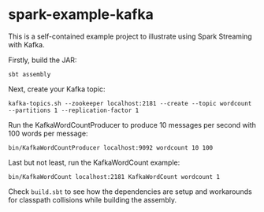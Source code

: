 # spark-example-kafka

This is a self-contained example project to illustrate using Spark Streaming with Kafka.

Firstly, build the JAR:

    sbt assembly

Next, create your Kafka topic:

    kafka-topics.sh --zookeeper localhost:2181 --create --topic wordcount --partitions 1 --replication-factor 1

Run the KafkaWordCountProducer to produce 10 messages per second with 100 words per message:

    bin/KafkaWordCountProducer localhost:9092 wordcount 10 100

Last but not least, run the KafkaWordCount example:

    bin/KafkaWordCount localhost:2181 KafkaWordCount wordcount 1

Check ```build.sbt``` to see how the dependencies are setup and workarounds for classpath collisions while building the assembly.
